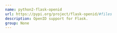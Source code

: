 ```yaml
---
name: python2-flask-openid
url: https://pypi.org/project/flask-openid/#files
description: OpenID support for Flask.
group: None
---
```


